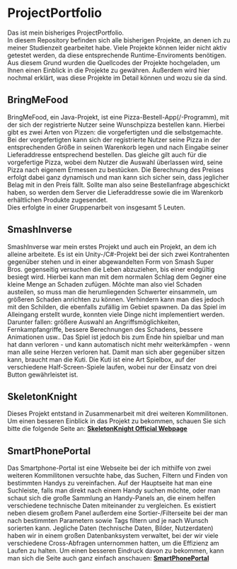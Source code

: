 # ProjectPortfolio

Das ist mein bisheriges ProjectPortfolio.  
In diesem Repository befinden sich alle bisherigen Projekte, an denen ich zu meiner Studienzeit gearbeitet habe. Viele Projekte können leider nicht aktiv getestet werden, da diese entsprechende Runtime-Enviroments benötigen.  
Aus diesem Grund wurden die Quellcodes der Projekte hochgeladen, um Ihnen einen Einblick in die Projekte zu gewähren. Außerdem wird hier nochmal erklärt, was diese Projekte im Detail können und wozu sie da sind.
 
## BringMeFood

BringMeFood, ein Java-Projekt, ist eine Pizza-Bestell-App(/-Programm), mit der sich der registrierte Nutzer seine Wunschpizza bestellen kann. Hierbei gibt es zwei Arten von Pizzen: die vorgefertigten und die selbstgemachte. Bei der vorgefertigten kann sich der registrierte Nutzer seine Pizza in der entsprechenden Größe in seinen Warenkorb legen und nach Eingabe seiner Lieferaddresse entsprechend bestellen. Das gleiche gilt auch für die vorgefertige Pizza, wobei dem Nutzer die Auswahl überlassen wird, seine Pizza nach eigenem Ermessen zu bestücken. Die Berechnung des Preises erfolgt dabei ganz dynamisch und man kann sich sicher sein, dass jeglicher Belag mit in den Preis fällt. Sollte man also seine Bestellanfrage abgeschickt haben, so werden dem Server die Lieferaddresse sowie die im Warenkorb erhältlichen Produkte zugesendet.  
Dies erfolgte in einer Gruppenarbeit von insgesamt 5 Leuten.
 
## SmashInverse

SmashInverse war mein erstes Projekt und auch ein Projekt, an dem ich alleine arbeitete. Es ist ein Unity-/C#-Projekt bei der sich zwei Kontrahenten gegenüber stehen und in einer abgewandelten Form von Smash Super Bros. gegenseitig versuchen die Leben abzuziehen, bis einer endgültig besiegt wird. Hierbei kann man mit dem normalen Schlag dem Gegner eine kleine Menge an Schaden zufügen. Möchte man also viel Schaden austeilen, so muss man die herumliegenden Schwerter einsammeln, um größeren Schaden anrichten zu können. Verhindern kann man dies jedoch mit den Schilden, die ebenfalls zufällig im Gebiet spawnen. Da das Spiel im Alleingang erstellt wurde, konnten viele Dinge nicht implementiert werden. Darunter fallen: größere Auswahl an Angriffsmöglichkeiten, Fernkampfangriffe, bessere Berechnungen des Schadens, bessere Animationen usw.. Das Spiel ist jedoch bis zum Ende hin spielbar und man hat dann verloren - und kann automatisch nicht mehr weiterkämpfen - wenn man alle seine Herzen verloren hat.
Damit man sich aber gegenüber sitzen kann, braucht man die Kuti. Die Kuti ist eine Art Spielbox, auf der verschiedene Half-Screen-Spiele laufen, wobei nur der Einsatz von drei Button gewährleistet ist.
 
## SkeletonKnight

Dieses Projekt entstand in Zusammenarbeit mit drei weiteren Kommilitonen. Um einen besseren Einblick in das Projekt zu bekommen, schauen Sie sich bitte die folgende Seite an:
[**SkeletonKnight Official Webpage**](http://wiki.gamesmaster-hamburg.de/display/KS2/Project%3A+Skeleton+Knight)
 
## SmartPhonePortal

Das Smartphone-Portal ist eine Webseite bei der ich mithilfe von zwei weiteren Kommilitonen versuchte habe, das Suchen, Filtern und Finden von bestimmten Handys zu vereinfachen. Auf der Hauptseite hat man eine Suchleiste, falls man direkt nach einem Handy suchen möchte, oder man schaut sich die große Sammlung an Handy-Panels an, die einem helfen verschiedene technische Daten miteinander zu vergleichen. Es existiert neben diesem großem Panel außerdem eine Sortier-/Filterseite bei der man nach bestimmten Parametern sowie Tags filtern und je nach Wunsch sorierten kann. Jegliche Daten (technische Daten, Bilder, Nutzerdaten) haben wir in einem großen Datenbanksystem verwaltet, bei der wir viele verschiedene Cross-Abfragen unternommen hatten, um die Effizienz am Laufen zu halten. Um einen besseren Eindruck davon zu bekommen, kann man sich die Seite auch ganz einfach anschauen: [**SmartPhonePortal**](http://rdbs1718u02.pstud1.mt.haw-hamburg.de/main/index.php)